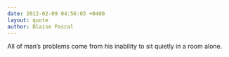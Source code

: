 ```yaml
---
date: 2012-02-09 04:56:03 +0400
layout: quote
author: Blaise Pascal
---
```

All of man’s problems come from his inability to sit quietly in a room alone.